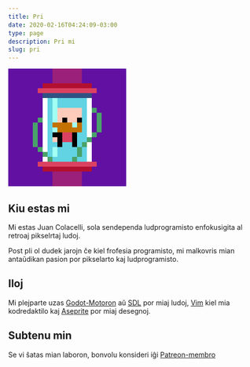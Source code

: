 ```yaml
---
title: Pri
date: 2020-02-16T04:24:09-03:00
type: page
description: Pri mi
slug: pri
---
```


![Juan Colacelli](jc.gif)

## Kiu estas mi

Mi estas Juan Colacelli, sola sendependa ludprogramisto enfokusigita al retroaj pikselrtaj ludoj.

Post pli ol dudek jarojn ĉe kiel frofesia programisto, mi malkovris mian antaŭdikan pasion por pikselarto kaj ludprogramisto.

## Iloj

Mi plejparte uzas [Godot-Motoron](https://godotengine.org) aŭ [SDL](https://libsdl.org) por miaj ludoj, [Vim](https://vim.org) kiel mia kodredaktilo kaj [Aseprite](https://aseprite.org) por miaj desegnoj.

## Subtenu min

Se vi ŝatas mian laboron, bonvolu konsideri iĝi [Patreon-membro](https://patreon.com/juancolacelli)
